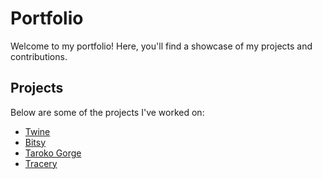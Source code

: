 # Portfolio

Welcome to my portfolio! Here, you'll find a showcase of my projects and contributions.

## Projects

Below are some of the projects I've worked on:

- [Twine](touchgrass.html)
- [Bitsy](are_archives_even_fun.html)
- [Taroko Gorge](bigdogingc.html)
- [Tracery](ptsady.html)
  